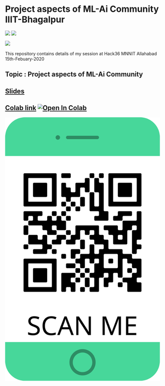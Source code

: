 # Project aspects of ML-Ai Community IIIT-Bhagalpur 

[![](https://img.shields.io/github/license/sourcerer-io/hall-of-fame.svg?colorB=ff0000)](https://github.com/KrishnaKumarTiwari/talks/blob/master/LICENSE.md)
[![](https://img.shields.io/badge/badge-Krishna--Kumar--Tiwari-brightgreen)](https://www.linkedin.com/in/agentkk/)


[![](https://sourcerer.io/fame/KrishnaKumarTiwari/KrishnaKumarTiwari/talks/images/0)](https://ml-ai.in)


This repository contains details of my session at Hack36 MNNIT Allahabad 15th-Febuary-2020

## Topic : Project aspects of ML-Ai Community

## [Slides](https://docs.google.com/presentation/d/1-ubwx3LXpe-zTALFz9KdQMB14zX-STn49Sj_ANxNGqo/edit?usp=sharing)

## [Colab link](https://colab.research.google.com/drive/10oFO1Nus7x9a0v2NFtgkgAvuMDb05Edd) [![Open In Colab](https://colab.research.google.com/assets/colab-badge.svg)](https://colab.research.google.com/drive/10oFO1Nus7x9a0v2NFtgkgAvuMDb05Edd)



![Screenshot](iiitbh.png)
